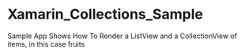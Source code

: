 # Xamarin_Collections_Sample
Sample App Shows How To Render a ListView and a CollectionView of items, in this case fruits
